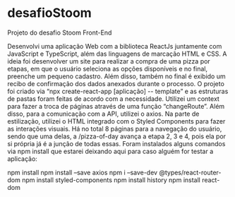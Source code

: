 # desafioStoom
Projeto do desafio Stoom Front-End

  Desenvolvi uma aplicação Web com a biblioteca ReactJs juntamente com JavaScript e TypeScript, além das linguagens de marcação HTML e CSS. A ideia foi desenvolver um site para realizar a compra de uma pizza por etapas, em que o usuário seleciona as opções disponíveis e no final, preenche um pequeno cadastro. Além disso, também no final é exibido um recibo de confirmação dos dados anexados durante o processo.
	O projeto foi criado via “npx create-react-app [aplicação] -- template” e as estruturas de pastas foram feitas de acordo com a necessidade. Utilizei um context para fazer a troca de páginas através de uma função “changeRoute”. Além disso, para a comunicação com a API, utilizei o axios. Na parte de estilização, utilizei o HTML integrado com o Styled Components para fazer as interações visuais.
	Há no total 8 páginas para a navegação do usuário, sendo que uma delas, a /pizza-of-day avança a etapa 2, 3 e 4, pois ela por si própria já é a junção de todas essas.
	Foram instalados alguns comandos via npm install que estarei deixando aqui para caso alguém for testar a aplicação:

npm install
npm install –save axios
npm i –save-dev @types/react-router-dom
npm install styled-components
npm install history
npm install react-dom
